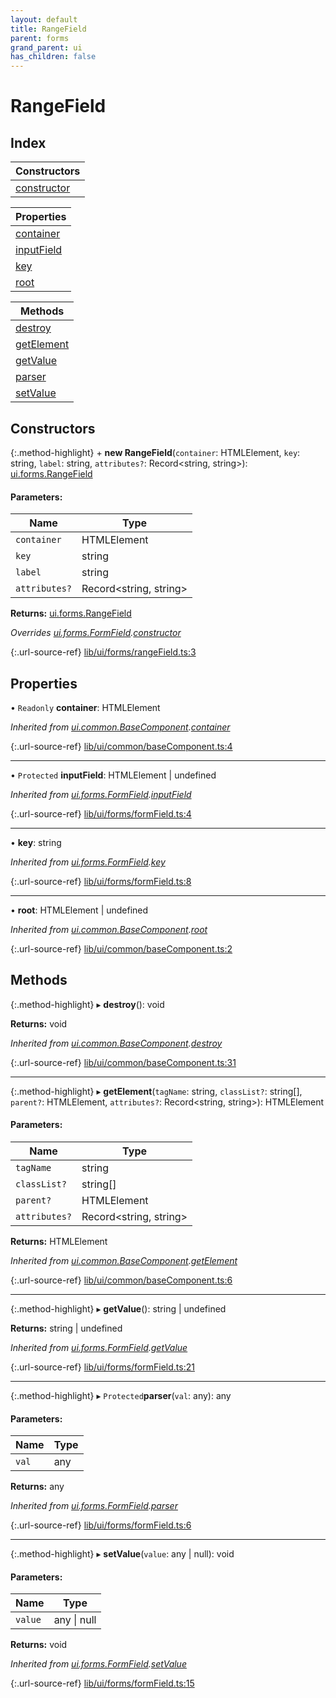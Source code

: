 ```yaml
---
layout: default
title: RangeField
parent: forms
grand_parent: ui
has_children: false
---
```


# RangeField

## Index

| Constructors |
|-----------|
| [constructor](#constructor) |

| Properties |
|-----------|
| [container](#container) |
| [inputField](#inputfield) |
| [key](#key) |
| [root](#root) |

| Methods |
|-----------|
| [destroy](#destroy) |
| [getElement](#getelement) |
| [getValue](#getvalue) |
| [parser](#parser) |
| [setValue](#setvalue) |

## Constructors

{:.method-highlight}
\+ **new RangeField**(`container`: HTMLElement, `key`: string, `label`: string, `attributes?`: Record\<string, string>): [ui.forms.RangeField](../ui_forms_rangefield)

#### Parameters:

Name | Type |
------ | ------ |
`container` | HTMLElement |
`key` | string |
`label` | string |
`attributes?` | Record\<string, string> |

**Returns:** [ui.forms.RangeField](../ui_forms_rangefield)

*Overrides [ui.forms.FormField](../ui_forms_formfield).[constructor](../ui_forms_formfield#constructor)*

{:.url-source-ref}
[lib/ui/forms/rangeField.ts:3](https://github.com/ascentcore/dataspot/blob/85054f3/lib/ui/forms/rangeField.ts#L3)

## Properties

• `Readonly` **container**: HTMLElement

*Inherited from [ui.common.BaseComponent](../ui_common_basecomponent).[container](../ui_common_basecomponent#container)*

{:.url-source-ref}
[lib/ui/common/baseComponent.ts:4](https://github.com/ascentcore/dataspot/blob/85054f3/lib/ui/common/baseComponent.ts#L4)

___

• `Protected` **inputField**: HTMLElement \| undefined

*Inherited from [ui.forms.FormField](../ui_forms_formfield).[inputField](../ui_forms_formfield#inputfield)*

{:.url-source-ref}
[lib/ui/forms/formField.ts:4](https://github.com/ascentcore/dataspot/blob/85054f3/lib/ui/forms/formField.ts#L4)

___

•  **key**: string

*Inherited from [ui.forms.FormField](../ui_forms_formfield).[key](../ui_forms_formfield#key)*

{:.url-source-ref}
[lib/ui/forms/formField.ts:8](https://github.com/ascentcore/dataspot/blob/85054f3/lib/ui/forms/formField.ts#L8)

___

•  **root**: HTMLElement \| undefined

*Inherited from [ui.common.BaseComponent](../ui_common_basecomponent).[root](../ui_common_basecomponent#root)*

{:.url-source-ref}
[lib/ui/common/baseComponent.ts:2](https://github.com/ascentcore/dataspot/blob/85054f3/lib/ui/common/baseComponent.ts#L2)

## Methods

{:.method-highlight}
▸ **destroy**(): void

**Returns:** void

*Inherited from [ui.common.BaseComponent](../ui_common_basecomponent).[destroy](../ui_common_basecomponent#destroy)*

{:.url-source-ref}
[lib/ui/common/baseComponent.ts:31](https://github.com/ascentcore/dataspot/blob/85054f3/lib/ui/common/baseComponent.ts#L31)

___

{:.method-highlight}
▸ **getElement**(`tagName`: string, `classList?`: string[], `parent?`: HTMLElement, `attributes?`: Record\<string, string>): HTMLElement

#### Parameters:

Name | Type |
------ | ------ |
`tagName` | string |
`classList?` | string[] |
`parent?` | HTMLElement |
`attributes?` | Record\<string, string> |

**Returns:** HTMLElement

*Inherited from [ui.common.BaseComponent](../ui_common_basecomponent).[getElement](../ui_common_basecomponent#getelement)*

{:.url-source-ref}
[lib/ui/common/baseComponent.ts:6](https://github.com/ascentcore/dataspot/blob/85054f3/lib/ui/common/baseComponent.ts#L6)

___

{:.method-highlight}
▸ **getValue**(): string \| undefined

**Returns:** string \| undefined

*Inherited from [ui.forms.FormField](../ui_forms_formfield).[getValue](../ui_forms_formfield#getvalue)*

{:.url-source-ref}
[lib/ui/forms/formField.ts:21](https://github.com/ascentcore/dataspot/blob/85054f3/lib/ui/forms/formField.ts#L21)

___

{:.method-highlight}
▸ `Protected`**parser**(`val`: any): any

#### Parameters:

Name | Type |
------ | ------ |
`val` | any |

**Returns:** any

*Inherited from [ui.forms.FormField](../ui_forms_formfield).[parser](../ui_forms_formfield#parser)*

{:.url-source-ref}
[lib/ui/forms/formField.ts:6](https://github.com/ascentcore/dataspot/blob/85054f3/lib/ui/forms/formField.ts#L6)

___

{:.method-highlight}
▸ **setValue**(`value`: any \| null): void

#### Parameters:

Name | Type |
------ | ------ |
`value` | any \| null |

**Returns:** void

*Inherited from [ui.forms.FormField](../ui_forms_formfield).[setValue](../ui_forms_formfield#setvalue)*

{:.url-source-ref}
[lib/ui/forms/formField.ts:15](https://github.com/ascentcore/dataspot/blob/85054f3/lib/ui/forms/formField.ts#L15)

